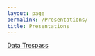 ```yaml
---
layout: page
permalink: /Presentations/
title: Presentations 
---
```


<a href="{{ site.url }}/assets/presentations/DataTrespass.revealjs.htm">Data Trespass</a>




